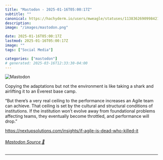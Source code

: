```yaml
---
title: "Mastodon - 2025-01-16T05:00:17Z"
subtitle: ""
canonical: https://hachyderm.io/users/mweagle/statuses/113836269099842155
description:
image: "/images/mastodon.png"

date: 2025-01-16T05:00:17Z
lastmod: 2025-01-16T05:00:17Z
image: ""
tags: ["Social Media"]

categories: ["mastodon"]
# generated: 2025-03-16T12:33:30-04:00
---
```

![Mastodon](/images/mastodon.png)

<p>Copying the adaptations but not the environment is like taking a shark and airlifting it to an Everest base camp. </p><p>“But there’s a very real ceiling to the performance increases an Agile team can achieve. That ceiling is set by the cultural and structural conditions of institutions. If the institution won’t evolve away from foundational problems affecting teams, they eventually become throttled, and performance will drop.”</p><p><a href="https://nextupsolutions.com/insights/if-agile-is-dead-who-killed-it" target="_blank" rel="nofollow noopener noreferrer" translate="no"><span class="invisible">https://</span><span class="ellipsis">nextupsolutions.com/insights/i</span><span class="invisible">f-agile-is-dead-who-killed-it</span></a></p>


###### [Mastodon Source 🐘](https://hachyderm.io/@mweagle/113836269099842155)

___

